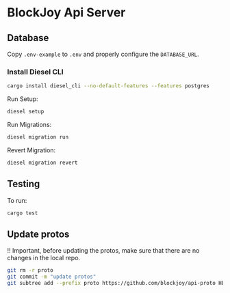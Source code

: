 # BlockJoy Api Server

## Database
Copy `.env-example` to `.env` and properly configure the `DATABASE_URL`.

### Install Diesel CLI
```bash
cargo install diesel_cli --no-default-features --features postgres
```

Run Setup:
```bash
diesel setup
```

Run Migrations:
```bash
diesel migration run
```

Revert Migration:
```bash
diesel migration revert
```

## Testing
To run:
```bash
cargo test
```

## Update protos
!! Important, before updating the protos, make sure that there are no changes in the local repo.

```bash
git rm -r proto
git commit -m "update protos"
git subtree add --prefix proto https://github.com/blockjoy/api-proto HEAD --squash
```
